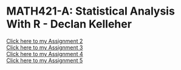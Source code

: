 # MATH421-A: Statistical Analysis With R - Declan Kelleher
[Click here to my Assignment 2](assignment2.html) <br>
[Click here to my Assignment 3](assignment3.html) <br>
[Click here to my Assignment 4](assignment4.html) <br>
[Click here to my Assignment 5](assignment5.html) <br>
